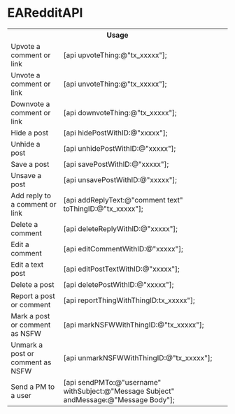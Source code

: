 EARedditAPI
===========
<table>
 <tr><th colspan="2" style="text-align:center;">Usage</th></tr>
  <tr>
    <td>Upvote a comment or link</td>
    <td>[api upvoteThing:@"tx_xxxxx"];</td>
  </tr>
  <tr>
    <td>Unvote a comment or link</td>
    <td>[api unvoteThing:@"tx_xxxxx"];</td>
  </tr>
  <tr>
    <td>Downvote a comment or link</td>
    <td>[api downvoteThing:@"tx_xxxxx"];</td>
  </tr>
  <tr>
    <td>Hide a post</td>
    <td>[api hidePostWithID:@"xxxxx"];</td>
  </tr>
  <tr>
    <td>Unhide a post</td>
    <td>[api unhidePostWithID:@"xxxxx"];</td>
  </tr>
  <tr>
    <td>Save a post</td>
    <td>[api savePostWithID:@"xxxxx"];</td>
  </tr>
  <tr>
    <td>Unsave a post</td>
    <td>[api unsavePostWithID:@"xxxxx"];</td>
  </tr>
  <tr>
    <td>Add reply to a comment or link</td>
    <td>[api addReplyText:@"comment text" toThingID:@"tx_xxxxx"];</td>
  </tr>
  <tr>
    <td>Delete a comment</td>
    <td>[api deleteReplyWithID:@"xxxxx"];</td>
  </tr>
  <tr>
    <td>Edit a comment</td>
    <td>[api editCommentWithID:@"xxxxx"];</td>
  </tr>
  <tr>
    <td>Edit a text post</td>
    <td>[api editPostTextWithID:@"xxxxx"];</td>
  </tr>
  <tr>
    <td>Delete a post</td>
    <td>[api deletePostWithID:@"xxxxx"];</td>
  </tr>
  <tr>
    <td>Report a post or comment</td>
    <td>[api reportThingWithThingID:tx_xxxxx"];</td>
  </tr>
  <tr>
    <td>Mark a post or comment as NSFW</td>
    <td>[api markNSFWWithThingID:@"tx_xxxxx"];</td>
  </tr>
  <tr>
    <td>Unmark a post or comment as NSFW</td>
    <td>[api unmarkNSFWWithThingID:@"tx_xxxxx"];</td>
  </tr>
    <tr>
    <td>Send a PM to a user</td>
    <td>[api sendPMTo:@"username" withSubject:@"Message Subject" andMessage:@"Message Body"];</td>
  </tr>
</table>
